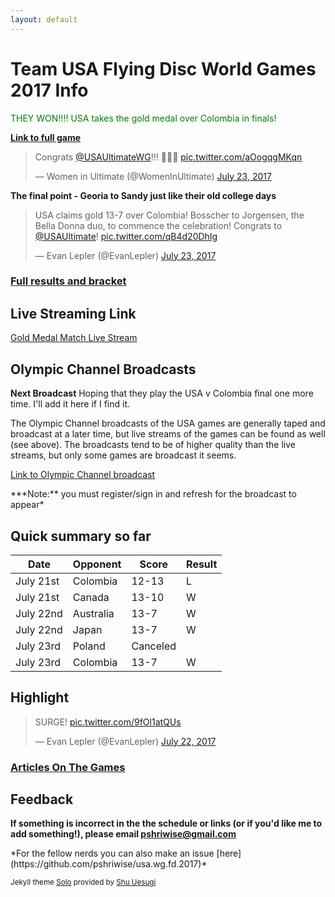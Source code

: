 ```yaml
---
layout: default
---
```


# Team USA Flying Disc World Games 2017 Info

<p style="color:green">THEY WON!!!! USA takes the gold medal over Colombia in finals!</p>

**[Link to full game](https://www.facebook.com/fu.bmanga/videos/1167507360050036/?hc_ref=ARR4uf4NmArGYa4aeRSP5X4LGnwxAV3YrSBgslmSCupQotBlf4jYj63phk2y73sxkmY)**

<blockquote class="twitter-video" data-lang="en"><p lang="en" dir="ltr">Congrats <a href="https://twitter.com/USAUltimateWG">@USAUltimateWG</a>!!! 🎉🎉🎉 <a href="https://t.co/aOogqgMKqn">pic.twitter.com/aOogqgMKqn</a></p>&mdash; Women in Ultimate (@WomenInUltimate) <a href="https://twitter.com/WomenInUltimate/status/889163392342032384">July 23, 2017</a></blockquote>
<script async src="//platform.twitter.com/widgets.js" charset="utf-8"></script>

**The final point - Georia to Sandy just like their old college days**

<blockquote class="twitter-video" data-lang="en"><p lang="en" dir="ltr">USA claims gold 13-7 over Colombia! Bosscher to Jorgensen, the Bella Donna duo, to commence the celebration! Congrats to <a href="https://twitter.com/USAUltimate">@USAUltimate</a>! <a href="https://t.co/qB4d20DhIg">pic.twitter.com/qB4d20DhIg</a></p>&mdash; Evan Lepler (@EvanLepler) <a href="https://twitter.com/EvanLepler/status/889155528353599488">July 23, 2017</a></blockquote>
<script async src="//platform.twitter.com/widgets.js" charset="utf-8"></script>

### [Full results and bracket](https://worldgames2017.sportresult.com/hide/en/-120/Comp/Info/EventSummary/FDX400000)

## Live Streaming Link

[Gold Medal Match Live Stream](http://wizja.tv/watch.php?id=77)

## Olympic Channel Broadcasts

**Next Broadcast** Hoping that they play the USA v Colombia final one more time. I'll add it here if I find it.

The Olympic Channel broadcasts of the USA games are generally taped and broadcast at a later time, but live streams of the games can be found as well (see above). The broadcasts tend to be of higher quality than the live streams, but only some games are broadcast it seems.

[Link to Olympic Channel broadcast](https://www.olympicchannel.com/en/home-signed-in/)
<p></p>
***Note:** you must register/sign in and refresh for the broadcast to appear*

## Quick summary so far

| Date      | Opponent  | Score    | Result |
|-----------|-----------|----------|--------|
| July 21st | Colombia  | 12-13    | L      |
| July 21st | Canada    | 13-10    | W      |
| July 22nd | Australia | 13-7     | W      |
| July 22nd | Japan     | 13-7     | W      |
| July 23rd | Poland    | Canceled |        |
| July 23rd | Colombia  | 13-7     | W      |


## Highlight

<blockquote class="twitter-video" data-lang="en"><p lang="en" dir="ltr">SURGE! <a href="https://t.co/9fOl1atQUs">pic.twitter.com/9fOl1atQUs</a></p>&mdash; Evan Lepler (@EvanLepler) <a href="https://twitter.com/EvanLepler/status/888717078374612993">July 22, 2017</a></blockquote>
<script async src="//platform.twitter.com/widgets.js" charset="utf-8"></script>

### [Articles On The Games](http://nationalteam.usaultimate.org/world-games/news/)

## Feedback

**If something is incorrect in the the schedule or links (or if you'd like me to add something!), please email pshriwise@gmail.com**
<p></p>
*For the fellow nerds you can also make an issue [here](https://github.com/pshriwise/usa.wg.fd.2017)*


<sub>Jekyll theme [Solo](https://github.com/chibicode/solo) provided by [Shu Uesugi](https://github.com/chibicode)</sub>